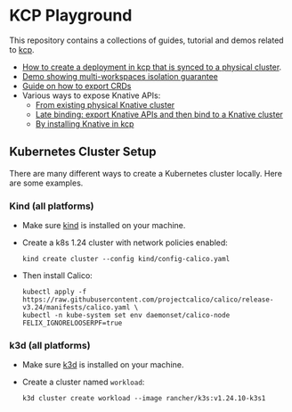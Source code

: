 # KCP Playground

This repository contains a collections of guides, tutorial and demos related to [kcp](http://kcp.io).

- [How to create a deployment in kcp that is synced to a physical cluster](./compute/README.md).
- [Demo showing multi-workspaces isolation guarantee](./multiworkspace/README.md)
- [Guide on how to export CRDs](./exportcrd/README.md)
- Various ways to expose Knative APIs:
  - [From existing physical Knative cluster](./knative/in-pcluster/README.md)
  - [Late binding: export Knative APIs and then bind to a Knative cluster](./knative/in-pcluster-api/README.md)
  - [By installing Knative in kcp](./knative/in-kcp/README.md)

## Kubernetes Cluster Setup

There are many different ways to create a Kubernetes cluster locally. Here are some examples.

### Kind (all platforms)

- Make sure [kind](https://kind.sigs.k8s.io) is installed on your machine.

- Create a k8s 1.24 cluster with network policies enabled:

   ```shell
   kind create cluster --config kind/config-calico.yaml
   ```
- Then install Calico:

   ```shell
   kubectl apply -f https://raw.githubusercontent.com/projectcalico/calico/release-v3.24/manifests/calico.yaml \
   kubectl -n kube-system set env daemonset/calico-node FELIX_IGNORELOOSERPF=true
   ```

### k3d (all platforms)

- Make sure [k3d](https://k3d.io/v5.4.8/#installation) is installed on your machine.

- Create a cluster named `workload`:

    ```shell
    k3d cluster create workload --image rancher/k3s:v1.24.10-k3s1
    ```


